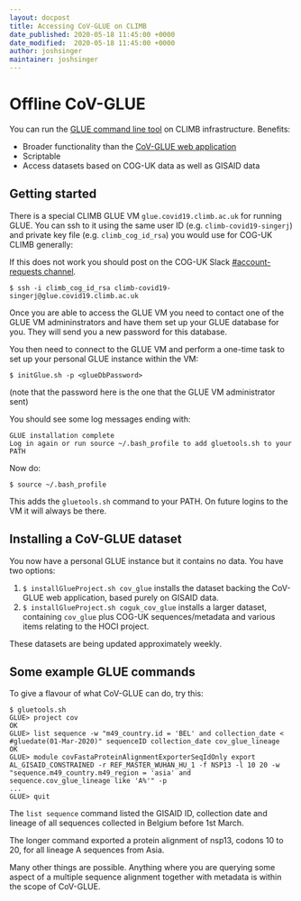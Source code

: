 ```yaml
---
layout: docpost
title: Accessing CoV-GLUE on CLIMB
date_published: 2020-05-18 11:45:00 +0000
date_modified:  2020-05-18 11:45:00 +0000
author: joshsinger
maintainer: joshsinger
---
```


# Offline CoV-GLUE 
You can run the [GLUE command line tool](http://glue-tools.cvr.gla.ac.uk) on CLIMB infrastructure. Benefits:
* Broader functionality than the [CoV-GLUE web application](http://cov-glue.cvr.gla.ac.uk)
* Scriptable
* Access datasets based on COG-UK data as well as GISAID data 

## Getting started
There is a special CLIMB GLUE VM `glue.covid19.climb.ac.uk` for running GLUE. You can ssh to it using the same user ID (e.g. `climb-covid19-singerj`) and private key file (e.g. `climb_cog_id_rsa`) you would use for COG-UK CLIMB generally:

If this does not work you should post on the COG-UK Slack [#account-requests channel](https://cogphuk.slack.com/archives/C010324SMHB).

`$ ssh -i climb_cog_id_rsa climb-covid19-singerj@glue.covid19.climb.ac.uk`

Once you are able to access the GLUE VM you need to contact one of the GLUE VM admininstrators and have them set up your GLUE database for you. They will send you a new password for this database.

You then need to connect to the GLUE VM and perform a one-time task to set up your personal GLUE instance within the VM:

```
$ initGlue.sh -p <glueDbPassword>
```
(note that the password here is the one that the GLUE VM administrator sent)

You should see some log messages ending with:

```
GLUE installation complete
Log in again or run source ~/.bash_profile to add gluetools.sh to your PATH
```

Now do:

`$ source ~/.bash_profile`

This adds the `gluetools.sh` command to your PATH. On future logins to the VM it will always be there. 

## Installing a CoV-GLUE dataset
You now have a personal GLUE instance but it contains no data. You have two options:
1. `$ installGlueProject.sh cov_glue` 
installs the dataset backing the CoV-GLUE web application, based purely on GISAID data.
1. `$ installGlueProject.sh coguk_cov_glue` 
installs a larger dataset, containing `cov_glue` plus COG-UK sequences/metadata and various items relating to the HOCI project.

These datasets are being updated approximately weekly.

## Some example GLUE commands
To give a flavour of what CoV-GLUE can do, try this:

```
$ gluetools.sh
GLUE> project cov
OK
GLUE> list sequence -w "m49_country.id = 'BEL' and collection_date < #gluedate(01-Mar-2020)" sequenceID collection_date cov_glue_lineage
OK
GLUE> module covFastaProteinAlignmentExporterSeqIdOnly export AL_GISAID_CONSTRAINED -r REF_MASTER_WUHAN_HU_1 -f NSP13 -l 10 20 -w "sequence.m49_country.m49_region = 'asia' and sequence.cov_glue_lineage like 'A%'" -p
...
GLUE> quit
```

The `list sequence` command listed the GISAID ID, collection date and lineage of all sequences collected in Belgium before 1st March.

The longer command exported a protein alignment of nsp13, codons 10 to 20, for all lineage A sequences from Asia.   

Many other things are possible. Anything where you are querying some aspect of a multiple sequence alignment together with metadata is within the scope of CoV-GLUE. 

